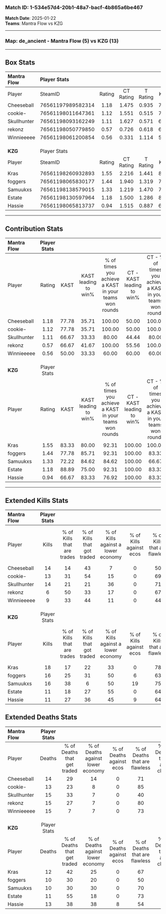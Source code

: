 ### Match ID: 1-534e57d4-20b1-48a7-bacf-4b865a6be467  
**Match Date**: 2025-01-22  
**Teams**: Mantra Flow vs KZG  

---  

### **Map**: de_ancient - Mantra Flow (5) vs KZG (13)  
---  

## Box Stats  

| **Mantra Flow** | Player Stats      |        |           |          |       |       |       |         |        |      |     |
| :- | :- | :-: | :-: | :-: | :-: | :-: | :-: | :-: | :-: | :-: | :-: |
| Player          | SteamID           | Rating | CT Rating | T Rating | KAST  |  ADR  | Kills | Assists | Deaths | K/D  | HS% |
| Cheeseball      | 76561197989582314 |  1.18  |   1.475   |  0.935   | 77.78 | 81.9  |  14   |    5    |   14   | 1.00 | 78  |
| cookie-         | 76561198011647361 |  1.12  |   1.551   |  0.515   | 77.78 | 69.0  |  13   |    5    |   13   | 1.00 | 30  |
| Skullhunter     | 76561198093162249 |  1.11  |   1.627   |  0.571   | 66.67 | 96.7  |  14   |    5    |   15   | 0.93 | 42  |
| rekonz          | 76561198050779850 |  0.57  |   0.726   |  0.618   | 66.67 | 47.2  |   6   |    5    |   15   | 0.40 | 83  |
| Winnieeeee      | 76561198061200854 |  0.56  |   0.331   |  1.114   | 50.00 | 44.1  |   9   |    1    |   15   | 0.60 | 44  |
|                 |                   |        |           |          |       |       |       |         |        |      |     |
|                 |                   |        |           |          |       |       |       |         |        |      |     |
|                 |                   |        |           |          |       |       |       |         |        |      |     |
| **KZG**         | Player Stats      |        |           |          |       |       |       |         |        |      |     |
| Player          | SteamID           | Rating | CT Rating | T Rating | KAST  |  ADR  | Kills | Assists | Deaths | K/D  | HS% |
| Kras            | 76561198260932893 |  1.55  |   2.216   |  1.441   | 83.33 | 106.0 |  18   |    6    |   12   | 1.50 | 66  |
| foggers         | 76561198065830177 |  1.44  |   1.940   |  1.319   | 77.78 | 96.3  |  16   |    5    |   10   | 1.60 | 62  |
| Samuukxs        | 76561198138579015 |  1.33  |   1.219   |  1.470   | 72.22 | 79.3  |  16   |    2    |   10   | 1.60 | 56  |
| Estate          | 76561198130597964 |  1.18  |   1.500   |  1.286   | 88.89 | 71.8  |  11   |    6    |   11   | 1.00 | 36  |
| Hassie          | 76561198065813737 |  0.94  |   1.515   |  0.887   | 66.67 | 70.4  |  11   |    5    |   13   | 0.85 | 27  |
---  

## Contribution Stats  

| **Mantra Flow** | Player Stats |       |                      |                                                        |                           |                                                             |                          |                                                            |
| :- | :-: | :-: | :-: | :-: | :-: | :-: | :-: | :-: |
| Player          |    Rating    | KAST  | KAST leading to win% | % of times you achieve a KAST in your teams won rounds | CT - KAST leading to win% | CT - % of times you achieve a KAST in your teams won rounds | T - KAST leading to win% | T - % of times you achieve a KAST in your teams won rounds |
| Cheeseball      |     1.18     | 77.78 |        35.71         |                         100.00                         |           50.00           |                           100.00                            |           0.00           |                            0.00                            |
| cookie-         |     1.12     | 77.78 |        35.71         |                         100.00                         |           50.00           |                           100.00                            |           0.00           |                            0.00                            |
| Skullhunter     |     1.11     | 66.67 |        33.33         |                         80.00                          |           44.44           |                            80.00                            |           0.00           |                            0.00                            |
| rekonz          |     0.57     | 66.67 |        41.67         |                         100.00                         |           55.56           |                           100.00                            |           0.00           |                            0.00                            |
| Winnieeeee      |     0.56     | 50.00 |        33.33         |                         60.00                          |           60.00           |                            60.00                            |           0.00           |                            0.00                            |
|                 |              |       |                      |                                                        |                           |                                                             |                          |                                                            |
|                 |              |       |                      |                                                        |                           |                                                             |                          |                                                            |
|                 |              |       |                      |                                                        |                           |                                                             |                          |                                                            |
| **KZG**         | Player Stats |       |                      |                                                        |                           |                                                             |                          |                                                            |
| Player          |    Rating    | KAST  | KAST leading to win% | % of times you achieve a KAST in your teams won rounds | CT - KAST leading to win% | CT - % of times you achieve a KAST in your teams won rounds | T - KAST leading to win% | T - % of times you achieve a KAST in your teams won rounds |
| Kras            |     1.55     | 83.33 |        80.00         |                         92.31                          |          100.00           |                           100.00                            |          66.67           |                           85.71                            |
| foggers         |     1.44     | 77.78 |        85.71         |                         92.31                          |          100.00           |                            83.33                            |          77.78           |                           100.00                           |
| Samuukxs        |     1.33     | 72.22 |        84.62         |                         84.62                          |          100.00           |                            66.67                            |          77.78           |                           100.00                           |
| Estate          |     1.18     | 88.89 |        75.00         |                         92.31                          |          100.00           |                            83.33                            |          63.64           |                           100.00                           |
| Hassie          |     0.94     | 66.67 |        83.33         |                         76.92                          |          100.00           |                            83.33                            |          71.43           |                           71.43                            |
---  

## Extended Kills Stats  

| **Mantra Flow** | Player Stats |                            |                            |                                    |                         |                              |                                 |                                       |                    |           |
| :- | :-: | :-: | :-: | :-: | :-: | :-: | :-: | :-: | :-: | :-: |
| Player          |    Kills     | % of Kills that are trades | % of Kills that got traded | % of Kills against a lower economy | % of Kills against ecos | % of Kills that are flawless | % of Kills that are close duels | % of Kills that are assisted by flash | Pistol Round Kills | AWP Kills |
| Cheeseball      |      14      |             14             |             43             |                 7                  |            0            |              50              |               14                |                   7                   |         0          |     2     |
| cookie-         |      13      |             31             |             54             |                 15                 |            0            |              69              |               15                |                   0                   |         4          |     1     |
| Skullhunter     |      14      |             21             |             21             |                 36                 |            0            |              71              |                7                |                  14                   |         0          |     2     |
| rekonz          |      6       |             50             |             33             |                 17                 |            0            |              67              |                0                |                  17                   |         0          |     3     |
| Winnieeeee      |      9       |             33             |             44             |                 11                 |            0            |              44              |                0                |                  11                   |         0          |     0     |
|                 |              |                            |                            |                                    |                         |                              |                                 |                                       |                    |           |
|                 |              |                            |                            |                                    |                         |                              |                                 |                                       |                    |           |
|                 |              |                            |                            |                                    |                         |                              |                                 |                                       |                    |           |
| **KZG**         | Player Stats |                            |                            |                                    |                         |                              |                                 |                                       |                    |           |
| Player          |    Kills     | % of Kills that are trades | % of Kills that got traded | % of Kills against a lower economy | % of Kills against ecos | % of Kills that are flawless | % of Kills that are close duels | % of Kills that are assisted by flash | Pistol Round Kills | AWP Kills |
| Kras            |      18      |             17             |             22             |                 33                 |            0            |              78              |                6                |                   6                   |         0          |     3     |
| foggers         |      16      |             25             |             31             |                 50                 |            6            |              63              |                6                |                  13                   |         0          |     2     |
| Samuukxs        |      16      |             38             |             6              |                 50                 |           19            |              75              |                6                |                   6                   |         0          |     3     |
| Estate          |      11      |             18             |             27             |                 55                 |            0            |              64              |                9                |                   0                   |         4          |     1     |
| Hassie          |      11      |             27             |             36             |                 45                 |            9            |              64              |                0                |                   9                   |         0          |     1     |
## Extended Deaths Stats  

| **Mantra Flow** | Player Stats |                             |                                   |                          |                               |                            |                           |               |
| :- | :-: | :-: | :-: | :-: | :-: | :-: | :-: | :-: |
| Player          |    Deaths    | % of Deaths that get traded | % of Deaths against lower economy | % of Deaths against ecos | % of Deaths that are flawless | % of Deaths that are close | % of Deaths while blinded | Deaths to AWP |
| Cheeseball      |      14      |             29              |                14                 |            0             |              71               |             0              |             0             |       0       |
| cookie-         |      13      |             23              |                 8                 |            0             |              85               |             0              |             8             |       1       |
| Skullhunter     |      15      |             33              |                 7                 |            0             |              40               |             13             |             0             |       1       |
| rekonz          |      15      |             27              |                 7                 |            0             |              80               |             7              |            13             |       0       |
| Winnieeeee      |      15      |              7              |                 7                 |            0             |              73               |             7              |            13             |       2       |
|                 |              |                             |                                   |                          |                               |                            |                           |               |
|                 |              |                             |                                   |                          |                               |                            |                           |               |
|                 |              |                             |                                   |                          |                               |                            |                           |               |
| **KZG**         | Player Stats |                             |                                   |                          |                               |                            |                           |               |
| Player          |    Deaths    | % of Deaths that get traded | % of Deaths against lower economy | % of Deaths against ecos | % of Deaths that are flawless | % of Deaths that are close | % of Deaths while blinded | Deaths to AWP |
| Kras            |      12      |             42              |                25                 |            0             |              67               |             0              |             8             |       1       |
| foggers         |      10      |             30              |                20                 |            0             |              50               |             10             |             0             |       1       |
| Samuukxs        |      10      |             30              |                30                 |            0             |              70               |             10             |             0             |       1       |
| Estate          |      11      |             55              |                18                 |            0             |              73               |             9              |             0             |       1       |
| Hassie          |      13      |             38              |                38                 |            8             |              54               |             15             |            31             |       0       |
